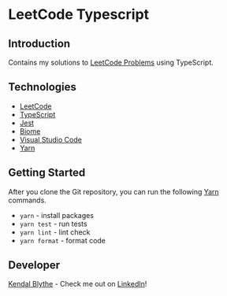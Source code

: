 # LeetCode Typescript

## Introduction

Contains my solutions to <a href="https://leetcode.com/problemset/">LeetCode Problems</a> using TypeScript.

## Technologies

- <a href="https://leetcode.com/">LeetCode</a>
- <a href="https://www.typescriptlang.org/">TypeScript</a>
- <a href="https://jestjs.io/">Jest</a>
- <a href="https://biomejs.dev/">Biome</a>
- <a href="https://code.visualstudio.com/">Visual Studio Code</a>
- <a href="https://yarnpkg.com/">Yarn</a>

## Getting Started

After you clone the Git repository, you can run the following
<a href="https://yarnpkg.com/">Yarn</a> commands.

- `yarn` - install packages
- `yarn test` - run tests
- `yarn lint` - lint check
- `yarn format` - format code

## Developer

<a href="https://github.com/kendalblythe">Kendal Blythe</a> - Check me out on
<a href="https://www.linkedin.com/in/kendal-blythe/">LinkedIn</a>!
